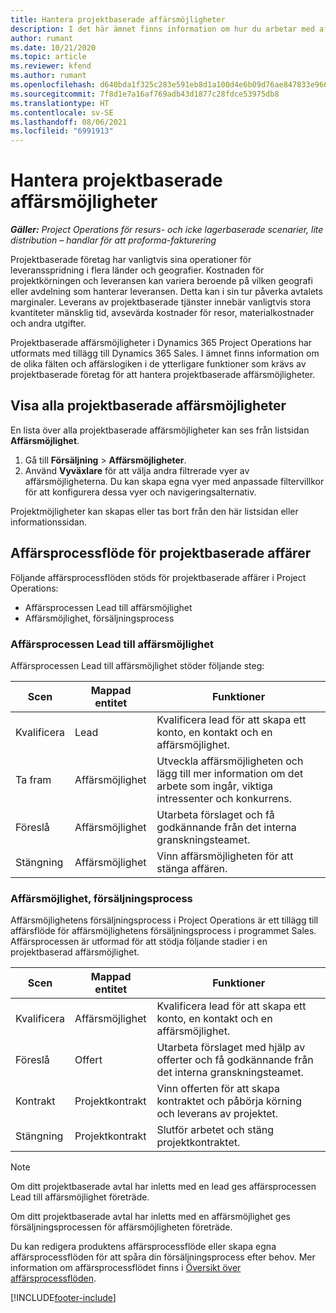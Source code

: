 ```yaml
---
title: Hantera projektbaserade affärsmöjligheter
description: I det här ämnet finns information om hur du arbetar med affärsmöjligheter som är relaterade till projekt.
author: rumant
ms.date: 10/21/2020
ms.topic: article
ms.reviewer: kfend
ms.author: rumant
ms.openlocfilehash: d640bda1f325c283e591eb8d1a100d4e6b09d76ae847833e9664c3631eabd154
ms.sourcegitcommit: 7f8d1e7a16af769adb43d1877c28fdce53975db8
ms.translationtype: HT
ms.contentlocale: sv-SE
ms.lasthandoff: 08/06/2021
ms.locfileid: "6991913"
---
```

# <a name="manage-project-based-opportunities"></a>Hantera projektbaserade affärsmöjligheter

_**Gäller:** Project Operations för resurs- och icke lagerbaserade scenarier, lite distribution – handlar för att proforma-fakturering_

Projektbaserade företag har vanligtvis sina operationer för leveransspridning i flera länder och geografier. Kostnaden för projektkörningen och leveransen kan variera beroende på vilken geografi eller avdelning som hanterar leveransen. Detta kan i sin tur påverka avtalets marginaler. Leverans av projektbaserade tjänster innebär vanligtvis stora kvantiteter mänsklig tid, avsevärda kostnader för resor, materialkostnader och andra utgifter.

Projektbaserade affärsmöjligheter i Dynamics 365 Project Operations har utformats med tillägg till Dynamics 365 Sales. I ämnet finns information om de olika fälten och affärslogiken i de ytterligare funktioner som krävs av projektbaserade företag för att hantera projektbaserade affärsmöjligheter.

## <a name="view-all-project-based-opportunities"></a>Visa alla projektbaserade affärsmöjligheter

En lista över alla projektbaserade affärsmöjligheter kan ses från listsidan **Affärsmöjlighet**. 

1. Gå till **Försäljning** > **Affärsmöjligheter**.
2. Använd **Vyväxlare** för att välja andra filtrerade vyer av affärsmöjligheterna. Du kan skapa egna vyer med anpassade filtervillkor för att konfigurera dessa vyer och navigeringsalternativ.

Projektmöjligheter kan skapas eller tas bort från den här listsidan eller informationssidan.

## <a name="business-process-flow-for-project-based-deals"></a>Affärsprocessflöde för projektbaserade affärer

Följande affärsprocessflöden stöds för projektbaserade affärer i Project Operations:

- Affärsprocessen Lead till affärsmöjlighet
- Affärsmöjlighet, försäljningsprocess

### <a name="lead-to-opportunity-business-process"></a>Affärsprocessen Lead till affärsmöjlighet 
Affärsprocessen Lead till affärsmöjlighet stöder följande steg:

| Scen | Mappad entitet | Funktioner |
| --- | --- | --- |
| Kvalificera | Lead | Kvalificera lead för att skapa ett konto, en kontakt och en affärsmöjlighet. |
| Ta fram | Affärsmöjlighet | Utveckla affärsmöjligheten och lägg till mer information om det arbete som ingår, viktiga intressenter och konkurrens. |
| Föreslå | Affärsmöjlighet | Utarbeta förslaget och få godkännande från det interna granskningsteamet. |
| Stängning | Affärsmöjlighet | Vinn affärsmöjligheten för att stänga affären. |

### <a name="opportunity-sales-process"></a>Affärsmöjlighet, försäljningsprocess
Affärsmöjlighetens försäljningsprocess i Project Operations är ett tillägg till affärsflöde för affärsmöjlighetens försäljningsprocess i programmet Sales. Affärsprocessen är utformad för att stödja följande stadier i en projektbaserad affärsmöjlighet.

| Scen | Mappad entitet | Funktioner |
| --- | --- | --- |
| Kvalificera | Affärsmöjlighet | Kvalificera lead för att skapa ett konto, en kontakt och en affärsmöjlighet. |
| Föreslå | Offert | Utarbeta förslaget med hjälp av offerter och få godkännande från det interna granskningsteamet. |
| Kontrakt | Projektkontrakt | Vinn offerten för att skapa kontraktet och påbörja körning och leverans av projektet. |
| Stängning | Projektkontrakt | Slutför arbetet och stäng projektkontraktet. |

> [!NOTE]
> Om ditt projektbaserade avtal har inletts med en lead ges affärsprocessen Lead till affärsmöjlighet företräde.
>
> Om ditt projektbaserade avtal har inletts med en affärsmöjlighet ges försäljningsprocessen för affärsmöjligheten företräde.

Du kan redigera produktens affärsprocessflöde eller skapa egna affärsprocessflöden för att spåra din försäljningsprocess efter behov. Mer information om affärsprocessflödet finns i [Översikt över affärsprocessflöden](/dynamics365/customerengagement/on-premises/customize/business-process-flows-overview).


[!INCLUDE[footer-include](../includes/footer-banner.md)]